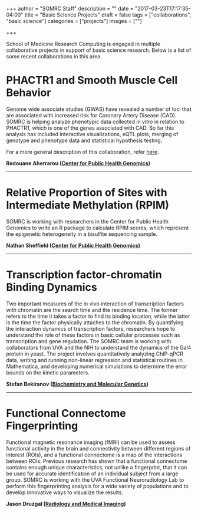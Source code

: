 +++
author = "SOMRC Staff"
description = ""
date = "2017-03-23T17:17:35-04:00"
title = "Basic Science Projects"
draft = false
tags = ["collaborations", "basic science"]
categories = ["projects"]
images = [""]

+++

<div class="bd-callout bd-callout-warning">
<p class=lead>School of Medicine Research Computing is engaged in multiple collaborative projects in support of basic science research. Below is a list of some recent collaborations in this area.</p>
</div>

# PHACTR1 and Smooth Muscle Cell Behavior

Genome wide associate studies (GWAS) have revealed a number of loci that are associated with increased risk for Coronary Artery Disease (CAD). SOMRC is helping analyze phenotypic data collected in vitro in relation to PHACTR1, which is one of the genes associated with CAD. So far this analysis has included interactive visualizations, eQTL plots, merging of genotype and phenotype data and statistical hypothesis testing.

For a more general description of this collaboration, refer [here](https://somrc.virginia.edu/project/cardiovascular-genomics/). 

**Redouane Aherrarou ([Center for Public Health Genomics](https://med.virginia.edu/cphg/))**

- - -

# Relative Proportion of Sites with Intermediate Methylation (RPIM)

SOMRC is working with researchers in the Center for Public Health Genomics to write an R package to calculate RPIM scores, which represent the epigenetic heterogeneity in a bisulfite sequencing sample.

**Nathan Sheffield ([Center for Public Health Genomics](https://med.virginia.edu/cphg/))**

- - -

# Transcription factor-chromatin Binding Dynamics

Two important measures of the in vivo interaction of transcription factors with chromatin are the search time and the residence time. The former refers to the time it takes a factor to find its binding location, while the latter is the time the factor physically attaches to the chromatin. By quantifying the interaction dynamics of transcription factors, researchers hope to understand the role of these factors in basic cellular processes such as transcription and gene regulation. The SOMRC team is working with collaborators from UVA and the NIH to understand the dynamics of the Gal4 protein in yeast. The project involves quantitatively analyzing ChIP-qPCR data, writing and running non-linear regression and statistical routines in Mathematica, and developing numerical simulations to determine the error bounds on the kinetic parameters. 

**Stefan Bekiranov ([Biochemistry and Molecular Genetics](https://bmg.med.virginia.edu))**

- - -

# Functional Connectome Fingerprinting

Functional magnetic resonance imaging (fMRI) can be used to assess functional activity in the brain and connectivity between different regions of interest (ROIs), and a functional connectome is a map of the interactions between ROIs. Previous research has shown that a functional connectome contains enough unique characteristics, not unlike a fingerprint, that it can be used for accurate identification of an individual subject from a large group. SOMRC is working with the UVA Functional Neuroradiology Lab to perform this fingerprinting analysis for a wide variety of populations and to develop innovative ways to visualize the results.

**Jason Druzgal ([Radiology and Medical Imaging](http://druzgallab.com))**